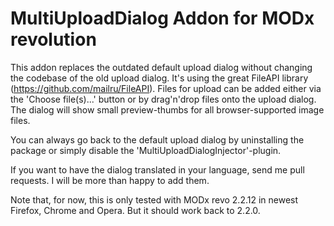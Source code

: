 MultiUploadDialog Addon for MODx revolution
=================

This addon replaces the outdated default upload dialog without changing the codebase of the old upload dialog. It's using the great FileAPI library (https://github.com/mailru/FileAPI). Files for upload can be added either via the 'Choose file(s)...' button or by drag'n'drop files onto the upload dialog. The dialog will show small preview-thumbs for all browser-supported image files.

You can always go back to the default upload dialog by uninstalling the package or simply disable the 'MultiUploadDialogInjector'-plugin.

If you want to have the dialog translated in your language, send me pull requests. I will be more than happy to add them.

Note that, for now, this is only tested with MODx revo 2.2.12 in newest Firefox, Chrome and Opera. But it should work back to 2.2.0.
